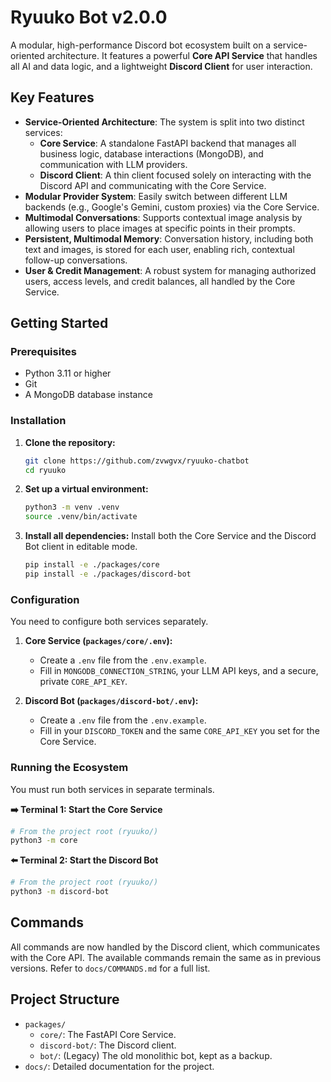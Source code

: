 # Ryuuko Bot v2.0.0

A modular, high-performance Discord bot ecosystem built on a service-oriented architecture. It features a powerful **Core API Service** that handles all AI and data logic, and a lightweight **Discord Client** for user interaction.

## Key Features

- **Service-Oriented Architecture**: The system is split into two distinct services:
  - **Core Service**: A standalone FastAPI backend that manages all business logic, database interactions (MongoDB), and communication with LLM providers.
  - **Discord Client**: A thin client focused solely on interacting with the Discord API and communicating with the Core Service.
- **Modular Provider System**: Easily switch between different LLM backends (e.g., Google's Gemini, custom proxies) via the Core Service.
- **Multimodal Conversations**: Supports contextual image analysis by allowing users to place images at specific points in their prompts.
- **Persistent, Multimodal Memory**: Conversation history, including both text and images, is stored for each user, enabling rich, contextual follow-up conversations.
- **User & Credit Management**: A robust system for managing authorized users, access levels, and credit balances, all handled by the Core Service.

## Getting Started

### Prerequisites

- Python 3.11 or higher
- Git
- A MongoDB database instance

### Installation

1.  **Clone the repository:**
    ```sh
    git clone https://github.com/zvwgvx/ryuuko-chatbot
    cd ryuuko
    ```

2.  **Set up a virtual environment:**
    ```sh
    python3 -m venv .venv
    source .venv/bin/activate
    ```

3.  **Install all dependencies:**
    Install both the Core Service and the Discord Bot client in editable mode.
    ```sh
    pip install -e ./packages/core
    pip install -e ./packages/discord-bot
    ```

### Configuration

You need to configure both services separately.

1.  **Core Service (`packages/core/.env`):**
    - Create a `.env` file from the `.env.example`.
    - Fill in `MONGODB_CONNECTION_STRING`, your LLM API keys, and a secure, private `CORE_API_KEY`.

2.  **Discord Bot (`packages/discord-bot/.env`):**
    - Create a `.env` file from the `.env.example`.
    - Fill in your `DISCORD_TOKEN` and the same `CORE_API_KEY` you set for the Core Service.

### Running the Ecosystem

You must run both services in separate terminals.

**➡️ Terminal 1: Start the Core Service**
```sh
# From the project root (ryuuko/)
python3 -m core
```

**⬅️ Terminal 2: Start the Discord Bot**
```sh
# From the project root (ryuuko/)
python3 -m discord-bot
```

## Commands

All commands are now handled by the Discord client, which communicates with the Core API. The available commands remain the same as in previous versions. Refer to `docs/COMMANDS.md` for a full list.

## Project Structure

-   `packages/`
    -   `core/`: The FastAPI Core Service.
    -   `discord-bot/`: The Discord client.
    -   `bot/`: (Legacy) The old monolithic bot, kept as a backup.
-   `docs/`: Detailed documentation for the project.
